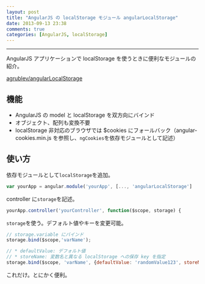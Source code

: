 ```yaml
---
layout: post
title: "AngularJS の localStorage モジュール angularLocalStorage"
date: 2013-09-13 23:38
comments: true
categories: [AngularJS, localStorage]
---
```


---

AngularJS アプリケーションで localStorage を使うときに便利なモジュールの紹介。

[agrublev/angularLocalStorage](https://github.com/agrublev/angularLocalStorage)

<!-- more -->

## 機能

* AngularJS の model と localStorage を双方向にバインド
* オブジェクト、配列も変換不要
* localStorage 非対応のブラウザでは $cookies にフォールバック（angular-cookies.min.js を参照し、`ngCookies`を依存モジュールとして記述）

## 使い方

依存モジュールとして`localStorage`を追加。

``` javascript app.js
var yourApp = angular.module('yourApp', [..., 'angularLocalStorage']
```

controller に`storage`を記述。

``` javascript controllers.js
yourApp.controller('yourController', function($scope, storage) {
```

`storage`を使う。デフォルト値やキーを変更可能。

``` javascript controllers.js
// storage.variable にバインド
storage.bind($scope,'varName');

// * defaultValue: デフォルト値
// * storeName: 変数名と異なる localStorage への保存 key を指定
storage.bind($scope, 'varName', {defaultValue: 'randomValue123', storeName: 'customStoreKey'});
```

これだけ。とにかく便利。
